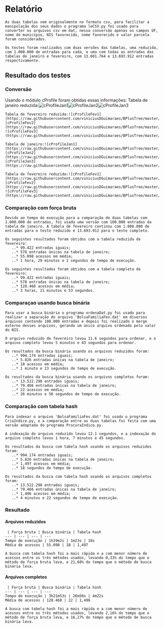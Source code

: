 # Relatório
    As duas tabelas vem originalmente no formato csv, para facilitar a manipulação dos seus dados o programa leCSV.py foi usado para converter os arquivos csv em dat, nessa conversão apenas os campos UF, nome do município, NIS favorecido, nome favorecido e valor parcela foram considerados.

    Os testes foram realizados com duas versões das tabelas, uma reduzida, com 1.000.000 de entradas para cada, e uma com todas as entradas das tabelas de janeiro e fevereiro, com 13.601.764 e 13.693.912 entradas respectivamente.

## Resultado dos testes
### Conversão
Usando o módulo cProfile foram obtidas essas informações:
    Tabela de janeiro reduzida:![cProfileJan1](https://raw.githubusercontent.com/viniciusDGuimaraes/BPlusTree/master/Testes/Reduzidos/Convers%C3%A3o/cProfile_jan_01.png)![cProfileJan2](https://raw.githubusercontent.com/viniciusDGuimaraes/BPlusTree/master/Testes/Reduzidos/Convers%C3%A3o/cProfile_jan_02.png)![cProfileJan3](https://raw.githubusercontent.com/viniciusDGuimaraes/BPlusTree/master/Testes/Reduzidos/Convers%C3%A3o/cProfile_jan_03.png)

    Tabela de fevereiro reduzida:![cProfileFev1](https://raw.githubusercontent.com/viniciusDGuimaraes/BPlusTree/master/Testes/Reduzidos/Convers%C3%A3o/cProfile_fev_01.png)![cProfileFev2](https://raw.githubusercontent.com/viniciusDGuimaraes/BPlusTree/master/Testes/Reduzidos/Convers%C3%A3o/cProfile_fev_02.png) ![cProfileFev3](https://raw.githubusercontent.com/viniciusDGuimaraes/BPlusTree/master/Testes/Reduzidos/Convers%C3%A3o/cProfile_fev_03.png)

    Tabela de janeiro:![cProfileJan1](https://raw.githubusercontent.com/viniciusDGuimaraes/BPlusTree/master/Testes/Completos/Convers%C3%A3o/cProfile_jan_01.png)![cProfileJan2](https://raw.githubusercontent.com/viniciusDGuimaraes/BPlusTree/master/Testes/Completos/Convers%C3%A3o/cProfile_jan_02.png)![cProfileJan3](https://raw.githubusercontent.com/viniciusDGuimaraes/BPlusTree/master/Testes/Completos/Convers%C3%A3o/cProfile_jan_03.png)

    Tabela de fevereiro reduzida:![cProfileFev1](https://raw.githubusercontent.com/viniciusDGuimaraes/BPlusTree/master/Testes/Completos/Convers%C3%A3o/cProfile_fev_01.png)![cProfileFev2](https://raw.githubusercontent.com/viniciusDGuimaraes/BPlusTree/master/Testes/Completos/Convers%C3%A3o/cProfile_fev_02.png) ![cProfileFev3](https://raw.githubusercontent.com/viniciusDGuimaraes/BPlusTree/master/Testes/Completos/Convers%C3%A3o/cProfile_fev_03.png)

### Comparação com força bruta
    Devido ao tempo de execução para a comparação de duas tabelas com 1.000.000 de entradas, foi usada uma versão com 100.000 entradas da tabela de janeiro. A tabela de fevereiro continou com 1.000.000 de entradas para o teste reduzido e 13.693.912 para o teste completo.

    Os seguintes resultados foram obtidos com a tabela reduzida de fevereiro:
       ..* 99.422 entradas iguais;
       ..* 578 entradas únicas na tabela de janeiro;
       ..* 55.098 acessos em média;
       ..* 1 hora, 29 minutos e 2 segundos de tempo de execução.

    Os seguintes resultados foram obtidos com a tabela completa de fevereiro:
       ..* 99.422 entradas iguais;
       ..* 578 entradas únicas na tabela de janeiro;
       ..* 128.468 acessos em média;
       ..* 3 horas, 21 minutos e 53 segundos.

### Comparaçao usando busca binária
    Para usar a busca binária o programa ordenaDat.py foi usado para realizar a separação do arquivo 'BolsaFamiliaFev.dat' em diversos arquivos contendo 100.000 entradas e depois foi realizado o merge externo desses arquivos, gerando um único arquivo ordenado pelo valor do NIS.

    O arquivo reduzido de fevereiro levou 11.6 segundos para ordenar, e o arquivo completo levou 5 minutos e 43 segundos para ordenar.

    Os resultados da busca binária usando os arquivos reduzidos foram:
       ..* 994.174 entradas iguais;
       ..* 5.826 entradas únicas na tabela de janeiro;
       ..* 18 acessos em média;
       ..* 1 minuto e 23 segundos de tempo de execução.

    Os resultados da busca binária usando os arquivos completos foram:
       ..* 13.522.298 entradas iguais;
       ..* 79.466 entradas únicas na tabela de janeiro;
       ..* 22 acessos em média;
       ..* 26 minutos e 50 segundos de tempo de execução.

### Comparação com tabela hash
    Para indexar o arquivo 'BolsaFamiliaFev.dat' foi usado o programa CriaIndice.py, e a comparação entre as duas tabelas foi feita com uma versão adaptada do programa ProcuraIndice.py.

    A indexação do arquivo reduzido levou 12.1 segundos, e a indexação do arquivo completo levou 1 hora, 7 minutos e 45 segundos.

    Os resultados da busca com tabela hash usando os arquivos reduzidos foram:
       ..* 994.174 entradas iguais;
       ..* 5.826 entradas únicas na tabela de janeiro;
       ..* 1,497 acessos em média;
       ..* 18 segundos de tempo de execução.

    Os resultados da busca com tabela hash usando os arquivos completos foram:
       ..* 13.522.298 entradas iguais;
       ..* 79.466 entradas únicas na tabela de janeiro;
       ..* 1,496 acessos em média;
       ..* 4 minutos e 22 segundos de tempo de execução.

### Resultado
#### Arquivos reduzidos
     | Força bruta | Busca binária | Tabela hash
    --- | --- | --- | ---
    Tempo de execução | 1h29m2s | 1m23s | 18s
    Média de acessos | 55.098 | 18 | 1,497

    A busca com tabela hash foi a mais rápida e a com menor número de acessos entre os três métodos usados, levando 0,33% do tempo que o método de força bruta leva, e 21,68% do tempo que o método de busca binária leva.

#### Arquivos completos
     | Força bruta | Busca binária | Tabela hash
    --- | --- | --- | ---
    Tempo de execução | 3h21m53s | 26m50s | 4m22s
    Média de acessos | 128.468 | 22 | 1,496

    A busca com tabela hash foi a mais rápida e a com menor número de acessos entre os três métodos usados, levando 2,16% do tempo que o método de força bruta leva, e 16,27% do tempo que o método de busca binária leva.
